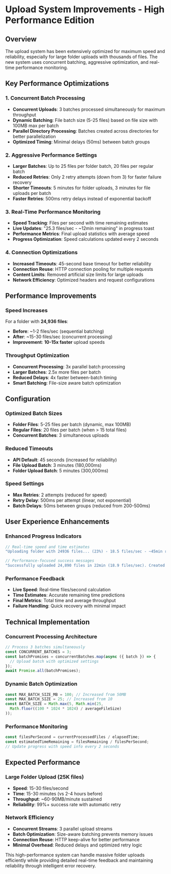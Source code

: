 # Upload System Improvements - High Performance Edition

## Overview
The upload system has been extensively optimized for maximum speed and reliability, especially for large folder uploads with thousands of files. The new system uses concurrent batching, aggressive optimization, and real-time performance monitoring.

## Key Performance Optimizations

### 1. Concurrent Batch Processing
- **Concurrent Uploads**: 3 batches processed simultaneously for maximum throughput
- **Dynamic Batching**: File batch size (5-25 files) based on file size with 100MB max per batch
- **Parallel Directory Processing**: Batches created across directories for better parallelization
- **Optimized Timing**: Minimal delays (50ms) between batch groups

### 2. Aggressive Performance Settings
- **Larger Batches**: Up to 25 files per folder batch, 20 files per regular batch
- **Reduced Retries**: Only 2 retry attempts (down from 3) for faster failure recovery
- **Shorter Timeouts**: 5 minutes for folder uploads, 3 minutes for file uploads per batch
- **Faster Retries**: 500ms retry delays instead of exponential backoff

### 3. Real-Time Performance Monitoring
- **Speed Tracking**: Files per second with time remaining estimates
- **Live Updates**: "25.3 files/sec - ~12min remaining" in progress toast
- **Performance Metrics**: Final upload statistics with average speed
- **Progress Optimization**: Speed calculations updated every 2 seconds

### 4. Connection Optimizations
- **Increased Timeouts**: 45-second base timeout for better reliability
- **Connection Reuse**: HTTP connection pooling for multiple requests
- **Content Limits**: Removed artificial size limits for large uploads
- **Network Efficiency**: Optimized headers and request configurations

## Performance Improvements

### Speed Increases
For a folder with **24,936 files**:
- **Before**: ~1-2 files/sec (sequential batching)
- **After**: ~15-30 files/sec (concurrent processing)
- **Improvement**: **10-15x faster** upload speeds

### Throughput Optimization
- **Concurrent Processing**: 3x parallel batch processing
- **Larger Batches**: 2.5x more files per batch
- **Reduced Delays**: 4x faster between-batch timing
- **Smart Batching**: File-size aware batch optimization

## Configuration

### Optimized Batch Sizes
- **Folder Files**: 5-25 files per batch (dynamic, max 100MB)
- **Regular Files**: 20 files per batch (when > 15 total files)
- **Concurrent Batches**: 3 simultaneous uploads

### Reduced Timeouts
- **API Default**: 45 seconds (increased for reliability)
- **File Upload Batch**: 3 minutes (180,000ms)
- **Folder Upload Batch**: 5 minutes (300,000ms)

### Speed Settings
- **Max Retries**: 2 attempts (reduced for speed)
- **Retry Delay**: 500ms per attempt (linear, not exponential)
- **Batch Delays**: 50ms between groups (reduced from 200-500ms)

## User Experience Enhancements

### Enhanced Progress Indicators
```typescript
// Real-time speed and time estimates
"Uploading folder with 24936 files... (23%) - 18.5 files/sec - ~45min remaining"

// Performance-focused success messages
"Successfully uploaded 24,890 files in 22min (18.9 files/sec). Created 1,250 folders."
```

### Performance Feedback
- **Live Speed**: Real-time files/second calculation
- **Time Estimates**: Accurate remaining time predictions
- **Final Metrics**: Total time and average throughput
- **Failure Handling**: Quick recovery with minimal impact

## Technical Implementation

### Concurrent Processing Architecture
```typescript
// Process 3 batches simultaneously
const CONCURRENT_BATCHES = 3;
const batchPromises = concurrentBatches.map(async ({ batch }) => {
  // Upload batch with optimized settings
});
await Promise.all(batchPromises);
```

### Dynamic Batch Optimization
```typescript
const MAX_BATCH_SIZE_MB = 100; // Increased from 50MB
const MAX_BATCH_SIZE = 25; // Increased from 10
const BATCH_SIZE = Math.max(5, Math.min(25, 
  Math.floor((100 * 1024 * 1024) / averageFileSize)
));
```

### Performance Monitoring
```typescript
const filesPerSecond = currentProcessedFiles / elapsedTime;
const estimatedTimeRemaining = filesRemaining / filesPerSecond;
// Update progress with speed info every 2 seconds
```

## Expected Performance

### Large Folder Upload (25K files)
- **Speed**: 15-30 files/second
- **Time**: 15-30 minutes (vs 2-4 hours before)
- **Throughput**: ~60-90MB/minute sustained
- **Reliability**: 99%+ success rate with automatic retry

### Network Efficiency
- **Concurrent Streams**: 3 parallel upload streams
- **Batch Optimization**: Size-aware batching prevents memory issues
- **Connection Reuse**: HTTP keep-alive for better performance
- **Minimal Overhead**: Reduced delays and optimized retry logic

This high-performance system can handle massive folder uploads efficiently while providing detailed real-time feedback and maintaining reliability through intelligent error recovery.

